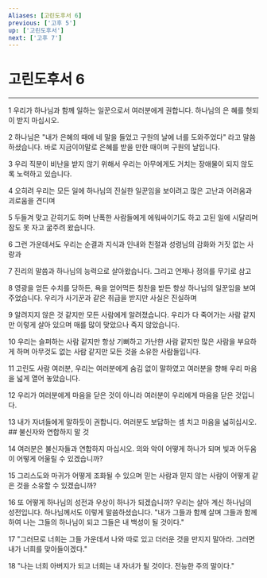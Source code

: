 ```yaml
---
Aliases: [고린도후서 6]
previous: ['고후 5']
up: ['고린도후서']
next: ['고후 7']
---
```

# 고린도후서 6

***


1 우리가 하나님과 함께 일하는 일꾼으로서 여러분에게 권합니다. 하나님의 은 혜를 헛되이 받지 마십시오. 

2 하나님은 "내가 은혜의 때에 네 말을 들었고 구원의 날에 너를 도와주었다" 라고 말씀하셨습니다. 바로 지금이야말로 은혜를 받을 만한 때이며 구원의 날입니다. 

3 우리 직분이 비난을 받지 않기 위해서 우리는 아무에게도 거치는 장애물이 되지 않도록 노력하고 있습니다. 

4 오히려 우리는 모든 일에 하나님의 진실한 일꾼임을 보이려고 많은 고난과 어려움과 괴로움을 견디며 

5 두들겨 맞고 갇히기도 하며 난폭한 사람들에게 에워싸이기도 하고 고된 일에 시달리며 잠도 못 자고 굶주려 왔습니다. 

6 그런 가운데서도 우리는 순결과 지식과 인내와 친절과 성령님의 감화와 거짓 없는 사랑과 

7 진리의 말씀과 하나님의 능력으로 살아왔습니다. 그리고 언제나 정의를 무기로 삼고 

8 영광을 얻든 수치를 당하든, 욕을 얻어먹든 칭찬을 받든 항상 하나님의 일꾼임을 보여 주었습니다. 우리가 사기꾼과 같은 취급을 받지만 사실은 진실하며 

9 알려지지 않은 것 같지만 모든 사람에게 알려졌습니다. 우리가 다 죽어가는 사람 같지만 이렇게 살아 있으며 매를 많이 맞았으나 죽지 않았습니다. 

10 우리는 슬퍼하는 사람 같지만 항상 기뻐하고 가난한 사람 같지만 많은 사람을 부요하게 하며 아무것도 없는 사람 같지만 모든 것을 소유한 사람들입니다. 

11 고린도 사람 여러분, 우리는 여러분에게 숨김 없이 말하였고 여러분을 향해 우리 마음을 넓게 열어 놓았습니다. 

12 우리가 여러분에게 마음을 닫은 것이 아니라 여러분이 우리에게 마음을 닫은 것입니다. 

13 내가 자녀들에게 말하듯이 권합니다. 여러분도 보답하는 셈 치고 마음을 넓히십시오. ## 불신자와 연합하지 말 것 

14 여러분은 불신자들과 연합하지 마십시오. 의와 악이 어떻게 하나가 되며 빛과 어두움이 어떻게 어울릴 수 있겠습니까? 

15 그리스도와 마귀가 어떻게 조화될 수 있으며 믿는 사람과 믿지 않는 사람이 어떻게 같은 것을 소유할 수 있겠습니까? 

16 또 어떻게 하나님의 성전과 우상이 하나가 되겠습니까? 우리는 살아 계신 하나님의 성전입니다. 하나님께서도 이렇게 말씀하셨습니다. "내가 그들과 함께 살며 그들과 함께하여 나는 그들의 하나님이 되고 그들은 내 백성이 될 것이다." 

17 "그러므로 너희는 그들 가운데서 나와 따로 있고 더러운 것을 만지지 말아라. 그러면 내가 너희를 맞아들이겠다." 

18 "나는 너희 아버지가 되고 너희는 내 자녀가 될 것이다. 전능한 주의 말이다."
